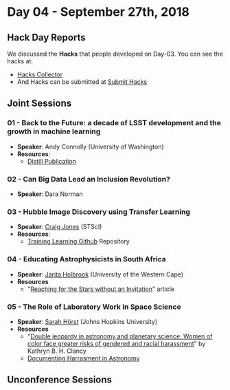 # Day 04 - September 27th, 2018

## Hack Day Reports

We discussed the **Hacks** that people developed on Day-03.
You can see the hacks at:

- [Hacks Collector](https://dotastro.github.io/hacks-collector/)
- And Hacks can be submitted at [Submit Hacks](https://dotastronomy-hack-submitter.herokuapp.com/)

## Joint Sessions

### 01 - Back to the Future: a decade of LSST development and the growth in machine learning

- **Speaker**: Andy Connolly (University of Washington)
- **Resources**:
    - [Distill Publication](https://distill.pub/)

### 02 - Can Big Data Lead an Inclusion Revolution?

- **Speaker**: Dara Norman

### 03 - Hubble Image Discovery using Transfer Learning

- **Speaker**: [Craig Jones](https://github.com/brechmos-stsci) (STScI)
- **Resources**:
    - [Training Learning Github](https://github.com/brechmos-stsci/transfer-learning) Repository

### 04 - Educating Astrophysicists in South Africa

- **Speaker**: [Jarita Holbrook](https://www.linkedin.com/in/jarita-holbrook-b6524b1/) (University of the Western Cape)
- **Resources**
    - "[Reaching for the Stars without an Invitation](https://www.americanscientist.org/article/reaching-for-the-stars-without-an-invitation)" article

### 05 - The Role of Laboratory Work in Space Science

- **Speaker**: [Sarah Hörst](http://www.sarahhorst.com/) (Johns Hopkins University)
- **Resources**
    - "[Double jeopardy in astronomy and planetary science: Women of color face greater risks of gendered and racial harassment](https://agupubs.onlinelibrary.wiley.com/doi/abs/10.1002/2017JE005256)" by Kathryn B. H. Clancy
    - [Documenting Harrasment in Astronomy](https://www.insidehighered.com/news/2017/07/11/survey-data-point-widespread-problems-female-and-minority-scholars-astronomy)


## Unconference Sessions
